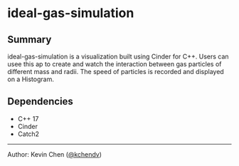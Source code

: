 # ideal-gas-simulation
## Summary
ideal-gas-simulation is a visualization built using Cinder for C++. Users can usee this ap to create and watch the interaction between gas particles of different mass and radii. The speed of particles is recorded and displayed on a Histogram.

## Dependencies
* C++ 17
* Cinder
* Catch2

---
Author: Kevin Chen ([@kchendv](https://github.com/kchendv))

